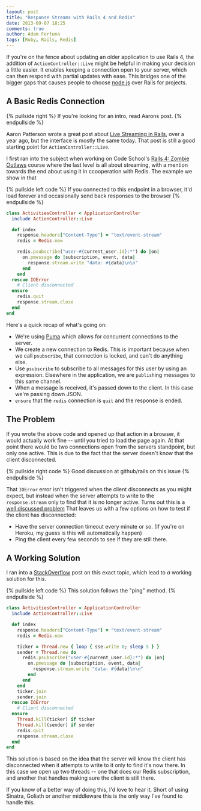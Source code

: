 ```yaml
---
layout: post
title: "Response Streams with Rails 4 and Redis"
date: 2013-09-07 18:25
comments: true
author: Adam Fortuna
tags: [Ruby, Rails, Redis]
---
```


If you're on the fence about updating an older application to use Rails 4, the addition of `ActionController::Live` might be helpful in making your decision a little easier. It enables keeping a connection open to your server, which can then respond with partial updates with ease. This bridges one of the bigger gaps that causes people to choose [node.js][] over Rails for projects.

## A Basic Redis Connection

{% pullside right %}
If you're looking for an intro, read Aarons post.
{% endpullside %}

Aaron Patterson wrote a great post about [Live Streaming in Rails][], over a year ago, but the interface is mostly the same today. That post is still a good starting point for `ActionController::Live`.

I first ran into the subject when working on Code School's [Rails 4: Zombie Outlaws][] course where the last level is all about streaming, with a mention towards the end about using it in ccooperation with Redis. The example we show in that 

{% pullside left code %}
If you connected to this endpoint in a browser, it'd load forever and occasionally send back responses to the browser 
{% endpullside %}

```ruby
class ActivitiesController < ApplicationController
  include ActionController::Live

  def index
    response.headers["Content-Type"] = "text/event-stream"
    redis = Redis.new

    redis.psubscribe("user-#{current_user.id}:*") do |on|
      on.pmessage do |subscription, event, data|
        response.stream.write "data: #{data}\n\n"
      end
    end
  rescue IOError 
    # Client disconnected
  ensure
    redis.quit
    response.stream.close
  end
end
```

Here's a quick recap of what's going on:


* We're using [Puma][] which allows for concurrent connections to the server.
* We create a new connection to Redis. This is important because when we call `psubscribe`, that connection is locked, and can't do anything else.
* Use `psubscribe` to subscribe to all messages for this user by using an expression. Elsewhere in the application, we are `publish`ing messages to this same channel.
* When a message is received, it's passed down to the client. In this case we're passing down JSON.
* `ensure` that the `redis` connection is `quit` and the response is ended.


## The Problem

If you wrote the above code and opened up that action in a browser, it would actually work fine -- until you tried to load the page again. At that point there would be two connections open from the servers standpoint, but only one active. This is due to the fact that the server doesn't know that the client disconnected.

{% pullside right code %}
Good discussion at github/rails on this issue
{% endpullside %}

That `IOError` error isn't triggered when the client disconnects as you might expect, but instead when the server attempts to write to the `response.stream` only to find that it is no longer active. Turns out this is a [well discussed problem][] That leaves us with a few options on how to test if the client has disconnected:

* Have the server connection timeout every minute or so. (If you're on Heroku, my guess is this will automatically happen)
* Ping the client every few seconds to see if they are still there.


## A Working Solution

I ran into a [StackOverflow][] post on this exact topic, which lead to _a_ working solution for this.


{% pullside left code %}
This solution follows the "ping" method.
{% endpullside %}

```ruby
class ActivitiesController < ApplicationController
  include ActionController::Live

  def index
    response.headers["Content-Type"] = "text/event-stream"
    redis = Redis.new

    ticker = Thread.new { loop { sse.write 0; sleep 5 } }
    sender = Thread.new do  
      redis.psubscribe("user-#{current_user.id}:*") do |on|
        on.pmessage do |subscription, event, data|
          response.stream.write "data: #{data}\n\n"
        end
      end
    end
    ticker.join
    sender.join
  rescue IOError 
    # Client disconnected
  ensure
    Thread.kill(ticker) if ticker
    Thread.kill(sender) if sender
    redis.quit
    response.stream.close
  end
end
```

This solution is based on the idea that the server will know the client has disconnected when it attempts to write to it only to find it's now there. In this case we open up two threads -- one that does our Redis subscription, and another that handles making sure the client is still there.

If you know of a better way of doing this, I'd love to hear it. Short of using Sinatra, Goliath or another middleware this is the only way I've found to handle this.


[node.js]: http://nodejs.org/
[Live Streaming in Rails]: http://tenderlovemaking.com/2012/07/30/is-it-live.html
[Rails 4: Zombie Outlaws]: http://rails4.codeschool.com/
[well discussed problem]: https://github.com/rails/rails/issues/10989
[Puma]: https://github.com/puma/puma
[StackOverflow]: http://stackoverflow.com/questions/14268690/actioncontrollerlive-is-it-possible-to-check-if-connection-is-still-alive